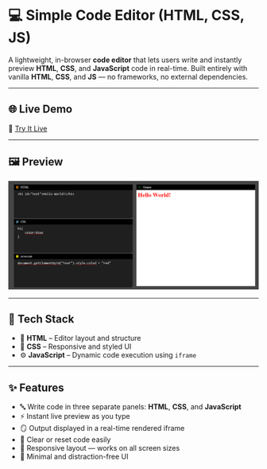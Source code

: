 # 💻 Simple Code Editor (HTML, CSS, JS)

A lightweight, in-browser **code editor** that lets users write and instantly preview **HTML**, **CSS**, and **JavaScript** code in real-time. Built entirely with vanilla **HTML**, **CSS**, and **JS** — no frameworks, no external dependencies.

---

## 🌐 Live Demo

🔗 [Try It Live]( https://mubeen2005.github.io/CodeEasy/)  


---

## 🖼️ Preview

![Code Editor Preview](code-editor.PNG)  

---

## 🧰 Tech Stack

- 🧱 **HTML** – Editor layout and structure
- 🎨 **CSS** – Responsive and styled UI
- ⚙️ **JavaScript** – Dynamic code execution using `iframe`

---

## ✨ Features

- 🔤 Write code in three separate panels: **HTML**, **CSS**, and **JavaScript**
- ⚡ Instant live preview as you type
- 🪞 Output displayed in a real-time rendered iframe
- 💾 Clear or reset code easily
- 📱 Responsive layout — works on all screen sizes
- 🧼 Minimal and distraction-free UI



